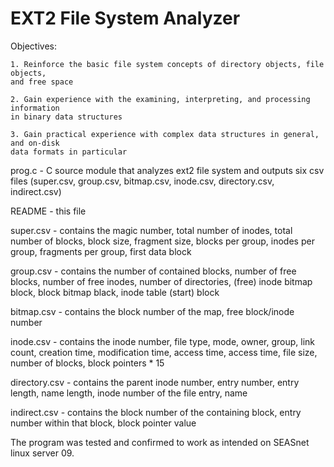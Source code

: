 # EXT2 File System Analyzer

Objectives:

	1. Reinforce the basic file system concepts of directory objects, file objects,
	and free space
  
	2. Gain experience with the examining, interpreting, and processing information
	in binary data structures
  
	3. Gain practical experience with complex data structures in general, and on-disk
	data formats in particular

prog.c - C source module that analyzes ext2 file system and outputs six csv files (super.csv, group.csv, bitmap.csv, inode.csv, directory.csv, indirect.csv)

README - this file

super.csv - contains the magic number, total number of inodes, total number of blocks,
block size, fragment size, blocks per group, inodes per group, fragments per group,
first data block

group.csv - contains the number of contained blocks, number of free blocks, number of free
inodes, number of directories, (free) inode bitmap block, block bitmap black, inode table
(start) block

bitmap.csv - contains the block number of the map, free block/inode number

inode.csv - contains the inode number, file type, mode, owner, group, link count, creation
time, modification time, access time, access time, file size, number of blocks, block
pointers * 15

directory.csv - contains the parent inode number, entry number, entry length, name length,
inode number of the file entry, name

indirect.csv - contains the block number of the containing block, entry number within that
block, block pointer value

The program was tested and confirmed to work as intended on SEASnet linux server 09.

